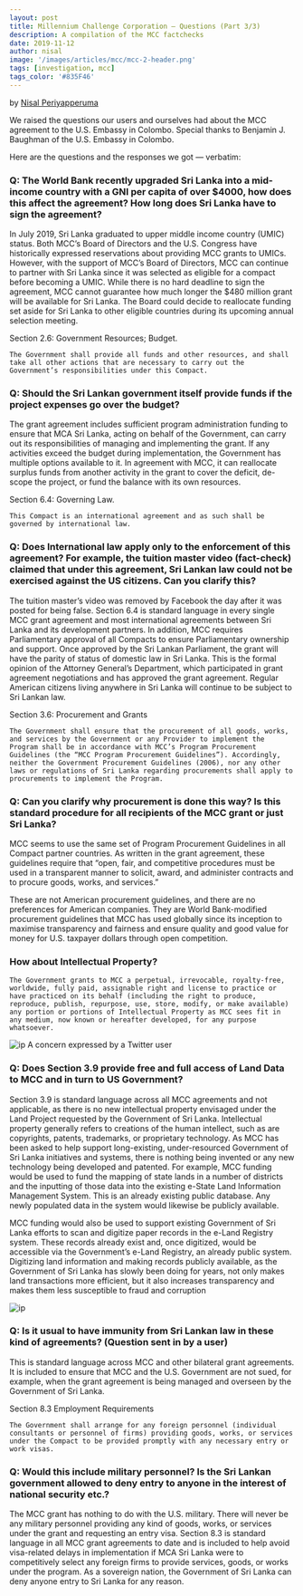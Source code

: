 ```yaml
---
layout: post
title: Millennium Challenge Corporation — Questions (Part 3/3)
description: A compilation of the MCC factchecks
date: 2019-11-12
author: nisal
image: '/images/articles/mcc/mcc-2-header.png'
tags: [investigation, mcc]
tags_color: '#835F46'
---
```

by [Nisal Periyapperuma](/authors/nisal)

We raised the questions our users and ourselves had about the MCC agreement to the U.S. Embassy in Colombo. Special thanks to Benjamin J. Baughman of the U.S. Embassy in Colombo.

Here are the questions and the responses we got — verbatim:

### Q: The World Bank recently upgraded Sri Lanka into a mid-income country with a GNI per capita of over $4000, how does this affect the agreement? How long does Sri Lanka have to sign the agreement?

In July 2019, Sri Lanka graduated to upper middle income country (UMIC) status. Both MCC’s Board of Directors and the U.S. Congress have historically expressed reservations about providing MCC grants to UMICs. However, with the support of MCC’s Board of Directors, MCC can continue to partner with Sri Lanka since it was selected as eligible for a compact before becoming a UMIC. While there is no hard deadline to sign the agreement, MCC cannot guarantee how much longer the $480 million grant will be available for Sri Lanka. The Board could decide to reallocate funding set aside for Sri Lanka to other eligible countries during its upcoming annual selection meeting.

Section 2.6: Government Resources; Budget.

    The Government shall provide all funds and other resources, and shall take all other actions that are necessary to carry out the Government’s responsibilities under this Compact.

###  Q: Should the Sri Lankan government itself provide funds if the project expenses go over the budget?

The grant agreement includes sufficient program administration funding to ensure that MCA Sri Lanka, acting on behalf of the Government, can carry out its responsibilities of managing and implementing the grant. If any activities exceed the budget during implementation, the Government has multiple options available to it. In agreement with MCC, it can reallocate surplus funds from another activity in the grant to cover the deficit, de-scope the project, or fund the balance with its own resources.

Section 6.4: Governing Law.

    This Compact is an international agreement and as such shall be governed by international law.

###  Q: Does International law apply only to the enforcement of this agreement? For example, the tuition master video (fact-check) claimed that under this agreement, Sri Lankan law could not be exercised against the US citizens. Can you clarify this?

The tuition master’s video was removed by Facebook the day after it was posted for being false. Section 6.4 is standard language in every single MCC grant agreement and most international agreements between Sri Lanka and its development partners. In addition, MCC requires Parliamentary approval of all Compacts to ensure Parliamentary ownership and support. Once approved by the Sri Lankan Parliament, the grant will have the parity of status of domestic law in Sri Lanka. This is the formal opinion of the Attorney General’s Department, which participated in grant agreement negotiations and has approved the grant agreement. Regular American citizens living anywhere in Sri Lanka will continue to be subject to Sri Lankan law.

Section 3.6: Procurement and Grants

    The Government shall ensure that the procurement of all goods, works, and services by the Government or any Provider to implement the Program shall be in accordance with MCC’s Program Procurement Guidelines (the “MCC Program Procurement Guidelines”). Accordingly, neither the Government Procurement Guidelines (2006), nor any other laws or regulations of Sri Lanka regarding procurements shall apply to procurements to implement the Program.

###  Q: Can you clarify why procurement is done this way? Is this standard procedure for all recipients of the MCC grant or just Sri Lanka?

MCC seems to use the same set of Program Procurement Guidelines in all Compact partner countries. As written in the grant agreement, these guidelines require that “open, fair, and competitive procedures must be used in a transparent manner to solicit, award, and administer contracts and to procure goods, works, and services.” 

These are not American procurement guidelines, and there are no preferences for American companies. They are World Bank-modified procurement guidelines that MCC has used globally since its inception to maximise transparency and fairness and ensure quality and good value for money for U.S. taxpayer dollars through open competition.

### How about Intellectual Property?

    The Government grants to MCC a perpetual, irrevocable, royalty-free, worldwide, fully paid, assignable right and license to practice or have practiced on its behalf (including the right to produce, reproduce, publish, repurpose, use, store, modify, or make available) any portion or portions of Intellectual Property as MCC sees fit in any medium, now known or hereafter developed, for any purpose whatsoever.

![ip]({{site.baseurl}}/images/articles/mcc/mcc-3-twitter.png)
A concern expressed by a Twitter user

### Q: Does Section 3.9 provide free and full access of Land Data to MCC and in turn to US Government?

Section 3.9 is standard language across all MCC agreements and not applicable, as there is no new intellectual property envisaged under the Land Project requested by the Government of Sri Lanka. Intellectual property generally refers to creations of the human intellect, such as are copyrights, patents, trademarks, or proprietary technology. As MCC has been asked to help support long-existing, under-resourced Government of Sri Lanka initiatives and systems, there is nothing being invented or any new technology being developed and patented. For example, MCC funding would be used to fund the mapping of state lands in a number of districts and the inputting of those data into the existing e-State Land Information Management System. This is an already existing public database. Any newly populated data in the system would likewise be publicly available.

MCC funding would also be used to support existing Government of Sri Lanka efforts to scan and digitize paper records in the e-Land Registry system. These records already exist and, once digitized, would be accessible via the Government’s e-Land Registry, an already public system. Digitizing land information and making records publicly available, as the Government of Sri Lanka has slowly been doing for years, not only makes land transactions more efficient, but it also increases transparency and makes them less susceptible to fraud and corruption

![ip]({{site.baseurl}}/images/articles/mcc/mcc-3-status.png)

### Q: Is it usual to have immunity from Sri Lankan law in these kind of agreements? (Question sent in by a user)

This is standard language across MCC and other bilateral grant agreements. It is included to ensure that MCC and the U.S. Government are not sued, for example, when the grant agreement is being managed and overseen by the Government of Sri Lanka.

Section 8.3 Employment Requirements

    The Government shall arrange for any foreign personnel (individual consultants or personnel of firms) providing goods, works, or services under the Compact to be provided promptly with any necessary entry or work visas.

### Q: Would this include military personnel? Is the Sri Lankan government allowed to deny entry to anyone in the interest of national security etc.?

The MCC grant has nothing to do with the U.S. military. There will never be any military personnel providing any kind of goods, works, or services under the grant and requesting an entry visa. Section 8.3 is standard language in all MCC grant agreements to date and is included to help avoid visa-related delays in implementation if MCA Sri Lanka were to competitively select any foreign firms to provide services, goods, or works under the program. As a sovereign nation, the Government of Sri Lanka can deny anyone entry to Sri Lanka for any reason.

